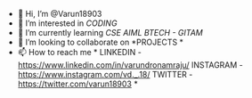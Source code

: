 - 👋 Hi, I’m @Varun18903
- 👀 I’m interested in *CODING*
- 🌱 I’m currently learning *CSE AIML BTECH - GITAM*
- 💞️ I’m looking to collaborate on *PROJECTS *
- 📫 How to reach me *  LINKEDIN - https://www.linkedin.com/in/varundronamraju/
                        INSTAGRAM - https://www.instagram.com/vd._.18/ 
                        TWITTER - https://twitter.com/varun18903 *

<!---
Varun18903/Varun18903 is a ✨ special ✨ repository because its `README.md` (this file) appears on your GitHub profile.
You can click the Preview link to take a look at your changes.
--->
